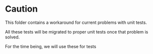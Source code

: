 # Caution

This folder contains a workaround for current problems with unit tests.

All these tests will be migrated to proper unit tests once that problem is
solved.

For the time being, we will use these for tests
